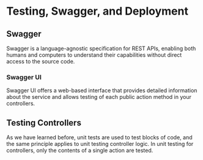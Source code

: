# Testing, Swagger, and Deployment

## Swagger

Swagger is a language-agnostic specification for REST APIs, enabling both humans and computers to understand their capabilities without direct access to the source code.

### Swagger UI

Swagger UI offers a web-based interface that provides detailed information about the service and allows testing of each public action method in your controllers.

## Testing Controllers

As we have learned before, unit tests are used to test blocks of code, and the same principle applies to unit testing controller logic. In unit testing for controllers, only the contents of a single action are tested.
